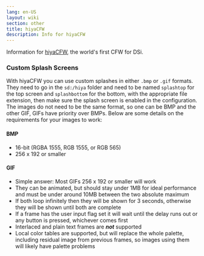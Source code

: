 ```yaml
---
lang: en-US
layout: wiki
section: other
title: hiyaCFW
description: Info for hiyaCFW
---
```


Information for [hiyaCFW](https://github.com/RocketRobz/hiyaCFW), the world's first CFW for DSi.

### Custom Splash Screens
With hiyaCFW you can use custom splashes in either `.bmp` or `.gif` formats. They need to go in the `sd:/hiya` folder and need to be named `splashtop` for the top screen and `splashbottom` for the bottom, with the appropriate file extension, then make sure the splash screen is enabled in the configuration. The images do not need to be the same format, so one can be BMP and the other GIF, GIFs have priority over BMPs. Below are some details on the requirements for your images to work:

#### BMP
- 16-bit (RGBA 1555, RGB 1555, or RGB 565)
- 256 x 192 or smaller

#### GIF
- Simple answer: Most GIFs 256 x 192 or smaller will work
- They can be animated, but should stay under 1MB for ideal performance and must be under around 10MB between the two absolute maximum
- If both loop infinitely then they will be shown for 3 seconds, otherwise they will be shown until both are complete
- If a frame has the user input flag set it will wait until the delay runs out or any button is pressed, whichever comes first
- Interlaced and plain text frames are ***not*** supported
- Local color tables are supported, but will replace the whole palette, including residual image from previous frames, so images using them will likely have palette problems

